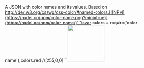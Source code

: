 A JSON with color names and its values. Based on http://dev.w3.org/csswg/css-color/#named-colors.[![NPM](https://nodei.co/npm/color-name.png?mini=true)](https://nodei.co/npm/color-name/)```jsvar colors = require('color-name');colors.red //[255,0,0]```<a href="LICENSE"><img src="https://upload.wikimedia.org/wikipedia/commons/0/0c/MIT_logo.svg" width="120"/></a>
